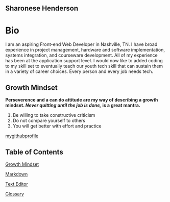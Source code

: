 ## Sharonese Henderson

# Bio

I am an aspiring Front-end Web Developer in Nashville, TN. I have broad experience in project management, hardware and software implementation, systems integration, and courseware development. All of my experience has been at the application support level. I would now like to added coding to my skill set to eventually teach our youth tech skill that can sustain them in a variety of career choices. Every person and every job needs tech.


## Growth Mindset

**Perseverence and a can do attitude are my way of describing a growth mindset. _Never quitting until the job is done,_ is a great mantra.**

1. Be willing to take constructive criticism
2. Do not compare yourself to others
3. You will get better with effort and practice

[mygithubprofile](https://github.com/sahenderson101)

## Table of Contents

[Growth Mindset](mindset.md)

[Markdown](Markdown.md)

[Text Editor](text-editor.md)

[Glossary](Glossary.md)
